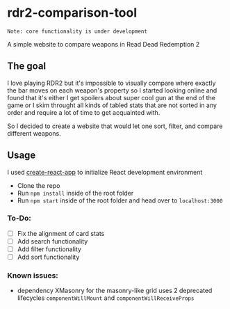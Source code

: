 # rdr2-comparison-tool 
`Note: core functionality is under development`

A simple website to compare weapons in Read Dead Redemption 2

## The goal
I love playing RDR2 but it's impossible to visually compare where exactly the bar moves on each weapon's property so I started looking online and found that it's either I get spoilers about super cool gun at the end of the game or I skim throught all kinds of tabled stats that are not sorted in any order and require a lot of time to get acquainted with.

So I decided to create a website that would let one sort, filter, and compare different weapons.

## Usage
I used [create-react-app](https://github.com/facebook/create-react-app) to initialize React development environment
* Clone the repo
* Run `npm install` inside of the root folder
* Run `npm start` inside of the root folder and head over to `localhost:3000`

### To-Do:
- [ ] Fix the alignment of card stats
- [ ] Add search functionality
- [ ] Add filter functionality
- [ ] Add sort functionality

### Known issues:
* dependency XMasonry for the masonry-like grid uses 2 deprecated lifecycles `componentWillMount` and `componentWillReceiveProps`
